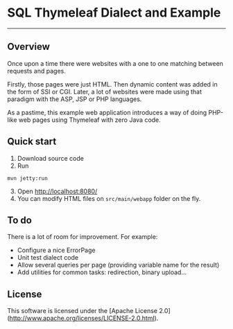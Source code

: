 
SQL Thymeleaf Dialect and Example
=================================

------------------------------------------------------------------------------

Overview
--------

Once upon a time there were websites with a one to one matching between requests and pages.

Firstly, those pages were just HTML. Then dynamic content was added in the form of SSI or CGI.
Later, a lot of websites were made using that paradigm with the ASP, JSP or PHP languages.

As a pastime, this example web application introduces a way of doing PHP-like web pages using Thymeleaf with zero Java code.


Quick start
-----------

1. Download source code
2. Run 
```
mvn jetty:run
```
3. Open [http://localhost:8080/](http://localhost:8080/)
4. You can modify HTML files on `src/main/webapp` folder on the fly.


To do
-----

There is a lot of room for improvement. For example:
- Configure a nice ErrorPage
- Unit test dialect code
- Allow several queries per page (providing variable name for the result)
- Add utilities for common tasks: redirection, binary upload...


License
-------

This software is licensed under the [Apache License 2.0]
(http://www.apache.org/licenses/LICENSE-2.0.html).


